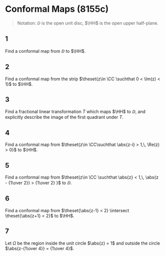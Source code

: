 # Conformal Maps (8155c)

> Notation: $\DD$ is the open unit disc, $\HH$ is the open upper half-plane.

## 1
Find a conformal map from $\DD$ to $\HH$.

## 2
Find a conformal map from the strip $\theset{z\in \CC \suchthat 0 < \Im(z) < 1}$ to $\HH$.

## 3
Find a fractional linear transformation $T$ which maps $\HH$ to $\DD$, and explicitly describe the image of the first quadrant under $T$.

## 4
Find a conformal map from $\theset{z\in \CC\suchthat \abs{z-i} > 1,\, \Re(z) > 0}$ to $\HH$.

## 5
Find a conformal map from $\theset{z\in \CC \suchthat \abs{z} < 1,\, \abs{z - {1\over 2}} > {1\over 2} }$ to $\DD$.

## 6
Find a conformal  map from $\theset{\abs{z-1} < 2} \intersect \theset{\abs{z+1} < 2}$ to $\HH$.

## 7
Let $\Omega$ be the region inside the unit circle $\abs{z} = 1$ and outside the circle $\abs{z-{1\over 4}} = {1\over 4}$.

